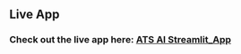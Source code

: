 ## Live App

### Check out the live app here: [ATS AI Streamlit_App](https://atsapp-ai-based-app-devby-talha.streamlit.app/)
